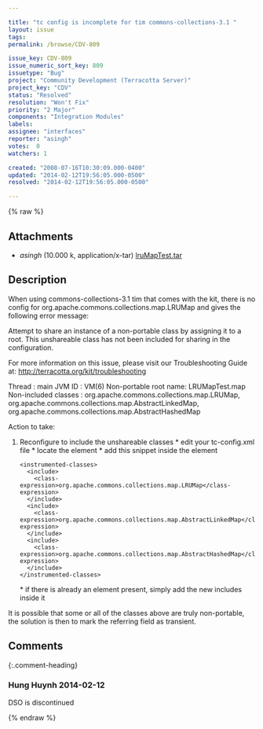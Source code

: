 ```yaml
---

title: "tc config is incomplete for tim commons-collections-3.1 "
layout: issue
tags: 
permalink: /browse/CDV-809

issue_key: CDV-809
issue_numeric_sort_key: 809
issuetype: "Bug"
project: "Community Development (Terracotta Server)"
project_key: "CDV"
status: "Resolved"
resolution: "Won't Fix"
priority: "2 Major"
components: "Integration Modules"
labels: 
assignee: "interfaces"
reporter: "asingh"
votes:  0
watchers: 1

created: "2008-07-16T10:30:09.000-0400"
updated: "2014-02-12T19:56:05.000-0500"
resolved: "2014-02-12T19:56:05.000-0500"

---
```




{% raw %}


## Attachments

* <em>asingh</em> (10.000 k, application/x-tar) [lruMapTest.tar](/attachments/CDV/CDV-809/lruMapTest.tar)




## Description

<div markdown="1" class="description">

When using commons-collections-3.1 tim that comes with the kit, there is no config for org.apache.commons.collections.map.LRUMap and gives the following error message:

Attempt to share an instance of a non-portable class by assigning it to a root. This unshareable
class has not been included for sharing in the configuration.

For more information on this issue, please visit our Troubleshooting Guide at:
http://terracotta.org/kit/troubleshooting

Thread                : main
JVM ID                : VM(6)
Non-portable root name: LRUMapTest.map
Non-included classes  : org.apache.commons.collections.map.LRUMap, org.apache.commons.collections.map.AbstractLinkedMap, org.apache.commons.collections.map.AbstractHashedMap

Action to take:

1) Reconfigure to include the unshareable classes
   \* edit your tc-config.xml file
   \* locate the <dso> element
   \* add this snippet inside the <dso> element

       <instrumented-classes>
         <include>
           <class-expression>org.apache.commons.collections.map.LRUMap</class-expression>
         </include>
         <include>
           <class-expression>org.apache.commons.collections.map.AbstractLinkedMap</class-expression>
         </include>
         <include>
           <class-expression>org.apache.commons.collections.map.AbstractHashedMap</class-expression>
         </include>
       </instrumented-classes>

   \* if there is already an <instrumented-classes> element present, simply add
     the new includes inside it

It is possible that some or all of the classes above are truly non-portable, the solution
is then to mark the referring field as transient.


</div>

## Comments


{:.comment-heading}
### **Hung Huynh** <span class="date">2014-02-12</span>

<div markdown="1" class="comment">

DSO is discontinued

</div>



{% endraw %}
